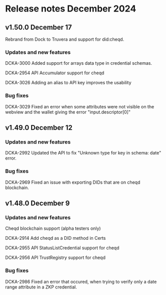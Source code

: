 # Release notes December 2024

## v1.50.0 December 17

Rebrand from Dock to Truvera and support for did:cheqd.

### Updates and new features

DCKA-3000 Added support for arrays data type in credential schemas.

DCKA-2954 API Accumulator support for cheqd

DCKA-3026 Adding an alias to API key improves the usability

### Bug fixes

DCKA-3029 Fixed an error when some attributes were not visible on the webview and the wallet giving the error "input.descriptor\[0]"

## v1.49.0 December 12

### Updates and new features

DCKA-2992 Updated the API to fix "Unknown type for key in schema: date" error.

### Bug fixes

DCKA-2969 Fixed an issue with exporting DIDs that are on cheqd blockchain.&#x20;

## v1.48.0 December 9

### Updates and new features

Cheqd blockchain support (alpha testers only)

DCKA-2914 Add cheqd as a DID method in Certs&#x20;

DCKA-2955 API StatusListCredential support for cheqd

DCKA-2956 API TrustRegistry support for cheqd

### Bug fixes

DCKA-2986 Fixed an error that occured, when trying to verify only a date range attribute in a ZKP credential.



